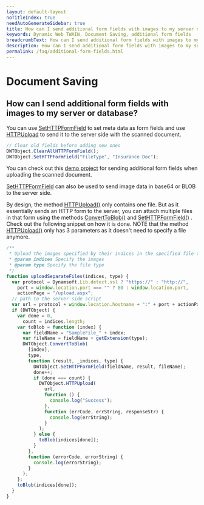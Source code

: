 ```yaml
---
layout: default-layout
noTitleIndex: true
needAutoGenerateSidebar: true
title: How can I send additional form fields with images to my server or database?
keywords: Dynamic Web TWAIN, Document Saving, additional form fields
breadcrumbText: How can I send additional form fields with images to my server or database?
description: How can I send additional form fields with images to my server or database?
permalink: /faq/additional-form-fields.html
---
```


# Document Saving

## How can I send additional form fields with images to my server or database?

You can use <a href="{{site.info}}api/WebTwain_IO.html#sethttpformfield" target="_blank">SetHTTPFormField</a> to set meta data as form fields and use <a href="{{site.info}}api/WebTwain_IO.html#httpupload" target="_blank">HTTPUpload</a> to send it to the server side with the scanned document.

```javascript
// Clear old fields before adding new ones
DWTObject.ClearAllHTTPFormField();
DWTObject.SetHTTPFormField("FileType", "Insurance Doc");
```

You can check out this <a href="https://demo.dynamsoft.com/Samples/dwt/Scan-Documents-and-Upload-Them/DWT_Scan_Upload_Demo.html" target="_blank">demo project</a> for sending additional form fields when uploading the scanned document.

<a href="{{site.info}}api/WebTwain_IO.html#sethttpformfield" target="_blank">SetHTTPFormField</a> can also be used to send image data in base64 or BLOB to the server side.

By design, the method <a href="{{site.info}}api/WebTwain_IO.html#httpupload" target="_blank">HTTPUpload()</a> only contains one file. But as it essentially sends an HTTP form to the server, you can attach multiple files in that form using the methods <a href="{{site.info}}api/WebTwain_IO.html#converttoblob" target="_blank">ConvertToBlob()</a> and <a href="{{site.info}}api/WebTwain_IO.html#sethttpformfield" target="_blank">SetHTTPFormField()</a> .
Check out the following snippet on how it is done. NOTE that the method <a href="{{site.info}}api/WebTwain_IO.html#httpupload" target="_blank">HTTPUpload()</a> only has 3 parameters as it doesn't need to specify a file anymore.

```javascript
/**
 * Upload the images specified by their indices in the specified file type as separate files.
 * @param indices Specify the images
 * @param type Specify the file type
 */
function uploadSeparateFiles(indices, type) {
  var protocol = Dynamsoft.Lib.detect.ssl ? "https://" : "http://",
    port = window.location.port === "" ? 80 : window.location.port,
    actionPage = "/upload.aspx";
  // path to the server-side script
  var url = protocol + window.location.hostname + ":" + port + actionPage;
  if (DWTObject) {
    var done = 0,
      count = indices.length;
    var toBlob = function (index) {
      var fieldName = "SampleFile_" + index;
      var fileName = fieldName + getExtension(type);
      DWTObject.ConvertToBlob(
        [index],
        type,
        function (result, _indices, type) {
          DWTObject.SetHTTPFormField(fieldName, result, fileName);
          done++;
          if (done === count) {
            DWTObject.HTTPUpload(
              url,
              function () {
                console.log("Success");
              },
              function (errCode, errString, responseStr) {
                console.log(errString);
              }
            );
          } else {
            toBlob(indices[done]);
          }
        },
        function (errorCode, errorString) {
          console.log(errorString);
        }
      );
    };
    toBlob(indices[done]);
  }
}
```
